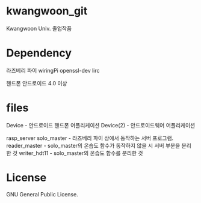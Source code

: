 # kwangwoon_git


Kwangwoon Univ.
졸업작품

# Dependency
라즈베리 파이
wiringPi
openssl-dev
lirc

핸드폰
안드로이드 4.0 이상


# files
Device - 안드로이드 핸드폰 어플리케이션
Device(2) - 안드로이드웨어 어플리케이션

rasp_server
	solo_master - 라즈베리 파이 상에서 동작하는 서버 프로그램.
	reader_master - solo_master의 온습도 함수가 동작하지 않을 시 서버 부분을 분리한 것
	writer_hdt11 - solo_master의 온습도 함수를 분리한 것
	

# License
GNU General Public License.